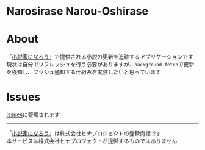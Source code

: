 # Narosirase Narou-Oshirase

# About
「[小説家になろう](http://syosetu.com)」で提供される小説の更新を追跡するアプリケーションです  
現状は自分でリフレッシュを行う必要がありますが、`background fetch`で更新を検知し、プッシュ通知する仕組みを実装したいと思っています  

# Issues
[Issues](https://github.com/ymkz/narosirase/issues)に管理されます  

---

「[小説家になろう](http://syosetu.com)」は株式会社ヒナプロジェクトの登録商標です  
本サービスは株式会社ヒナプロジェクトが提供するものではありません
